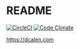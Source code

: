# README

[![CircleCI](https://circleci.com/gh/fukumura/dcalen.svg?style=svg)](https://circleci.com/gh/fukumura/dcalen)
[![Code Climate](https://codeclimate.com/github/fukumura/dcalen/badges/gpa.svg)](https://codeclimate.com/github/fukumura/dcalen)

https://dcalen.com

